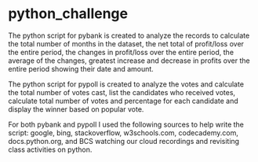 # python_challenge

The python script for pybank is created to analyze the records to calculate the total number of months in the dataset, the net total of profit/loss over the entire period, the changes in profit/loss over the entire period, the average of the changes, greatest increase and decrease in profits over the entire period showing their date and amount.

The python script for pypoll is created to analyze the votes and calculate the total number of votes cast, list the candidates who received votes, calculate total number of votes and percentage for each candidate and display the winner based on popular vote.

For both pybank and pypoll I used the following sources to help write the script: google, bing, stackoverflow, w3schools.com, codecademy.com, docs.python.org, and BCS watching our cloud recordings and revisiting class activities on python.